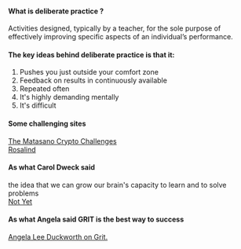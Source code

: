#### What is deliberate practice ? <br>
Activities designed, typically by a teacher, for the sole purpose of effectively improving specific aspects of an individual’s performance. <br>

#### The key ideas behind deliberate practice is that it:
<ol>
  <li>Pushes you just outside your comfort zone</li>
  <li>Feedback on results in continuously available</li>
  <li>Repeated often</li>
  <li>It's highly demanding mentally</li>
  <li>It's difficult</li>
</ol>

#### Some challenging sites

  [ The Matasano Crypto Challenges ](https://web.archive.org/web/20160620111206/http://cryptopals.com)
  <br>
  [ Rosalind ](https://web.archive.org/web/20160607102654/http://rosalind.info/about)
  
  
#### As what Carol Dweck said 
the idea that we can grow our brain's capacity to learn and to solve problems <br>
[Not Yet](https://www.ted.com/talks/carol_dweck_the_power_of_believing_that_you_can_improve?language=en)

#### As what Angela said GRIT is the best way to success
[Angela Lee Duckworth on Grit.](https://www.ted.com/talks/angela_lee_duckworth_grit_the_power_of_passion_and_perseverance)



 





